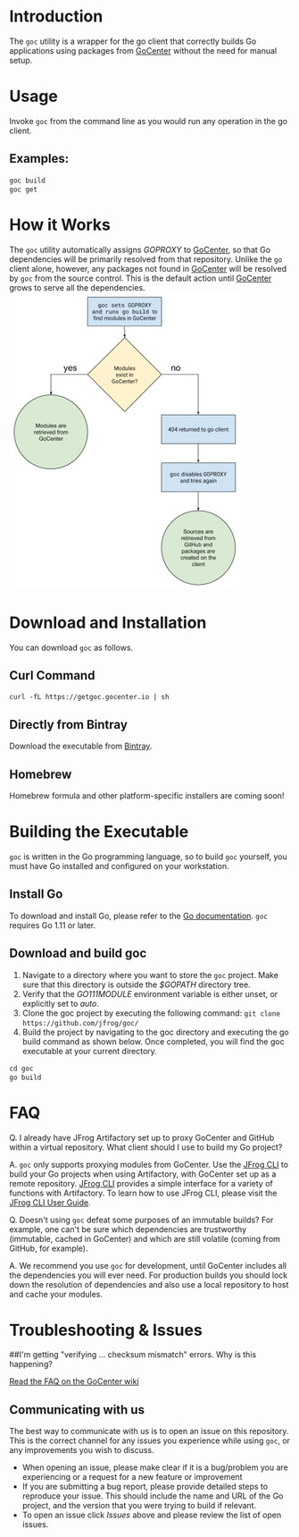 # Introduction
The ```goc``` utility is a wrapper for the go client that correctly builds Go applications using packages from [GoCenter](https://gocenter.jfrog.com/stats) without the need for manual setup.

# Usage
Invoke ```goc``` from the command line as you would run any operation in the go client.

## Examples:
```
goc build
goc get
```

# How it Works
The ```goc``` utility automatically assigns *GOPROXY* to [GoCenter](https://gocenter.jfrog.com/stats), so that Go dependencies will be primarily resolved from that repository. Unlike the ```go``` client alone, however, any packages not found in [GoCenter](https://gocenter.jfrog.com/stats) will be resolved by ```goc``` from the source control. This is the default action until [GoCenter](https://gocenter.jfrog.com/stats) grows to serve all the dependencies.
![](docs/goc-flow.png "")

# Download and Installation
You can download ```goc``` as follows.
## Curl Command
```
curl -fL https://getgoc.gocenter.io | sh
```
## Directly from Bintray
Download the executable from [Bintray](https://bintray.com/jfrog/goc).

## Homebrew
Homebrew formula and other platform-specific installers are coming soon!

# Building the Executable
```goc``` is written in the Go programming language, so to build ```goc``` yourself, you must have Go installed and configured on your workstation.

## Install Go
To download and install Go, please refer to the [Go documentation](https://golang.org/doc/install). ```goc``` requires Go 1.11 or later.

## Download and build goc
1. Navigate to a directory where you want to store the ```goc``` project. Make sure that this directory is outside the *$GOPATH* directory tree.
2. Verify that the *GO111MODULE* environment variable is either unset, or explicitly set to *auto*.
3. Clone the goc project by executing the following command:
```git clone https://github.com/jfrog/goc/```
4. Build the project by navigating to the goc directory and executing the go build command as shown below. Once completed, you will find the goc executable at your current directory.
```
cd goc
go build
```

# FAQ
Q. I already have JFrog Artifactory set up to proxy GoCenter and GitHub within a virtual repository. What client should I use to build my Go project?

A. ```goc``` only supports proxying modules from GoCenter. Use the [JFrog CLI](https://github.com/jfrog/jfrog-cli-go) to build your Go projects when using Artifactory, with GoCenter set up as a remote repository. [JFrog CLI](https://github.com/jfrog/jfrog-cli-go) provides a simple interface for a variety of functions with Artifactory. To learn how to use JFrog CLI, please visit the [JFrog CLI User Guide](https://www.jfrog.com/confluence/display/CLI/JFrog+CLI).

Q. Doesn't using ```goc``` defeat some purposes of an immutable builds? For example, one can't be sure which dependencies are trustworthy (immutable, cached in GoCenter) and which are still volatile (coming from GitHub, for example).

A. We recommend you use ```goc``` for development, until GoCenter includes all the dependencies you will ever need. For production builds you should lock down the resolution of dependencies and also use a local repository to host and cache your modules. 

# Troubleshooting & Issues

##I'm getting "verifying … checksum mismatch" errors. Why is this happening?

[Read the FAQ on the GoCenter wiki](https://github.com/jfrog/gocenter/wiki/Frequently-Asked-Questions#im-getting-verifying--checksum-mismatch-errors-why-is-this-happening)

## Communicating with us

The best way to communicate with us is to open an issue on this repository. This is the correct channel for any issues you experience while using ```goc```, or any improvements you wish to discuss.
* When opening an issue, please make clear if it is a bug/problem you are experiencing or a request for a new feature or improvement
* If you are submitting a bug report, please provide detailed steps to reproduce your issue. This should include the name and URL of the Go project, and the version that you were trying to build if relevant.
* To open an issue click *Issues* above and please review the list of open issues.
